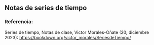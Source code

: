 ## Notas de series de tiempo

### Referencia:
Series de tiempo, Notas de clase, Victor Morales-Oñate (20, diciembre 2023):
https://bookdown.org/victor_morales/SeriesdeTiempo/
